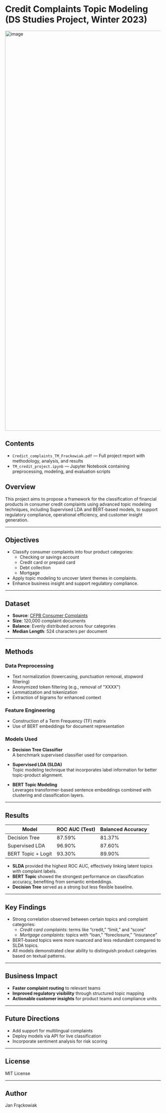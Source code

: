 # Credit Complaints Topic Modeling (DS Studies Project, Winter 2023)

<img width="1294" alt="image" src="https://github.com/user-attachments/assets/d1176b2f-2ba1-42b6-9577-3d5fca2e51da" />

## Contents

- `Credict_complaints_TM_Frackowiak.pdf` — Full project report with methodology, analysis, and results
- `TM_credit_project.ipynb` — Jupyter Notebook containing preprocessing, modeling, and evaluation scripts

## Overview

This project aims to propose a framework for the classification of financial products in consumer credit complaints using advanced topic modeling techniques, including Supervised LDA and BERT-based models, to support regulatory compliance, operational efficiency, and customer insight generation.

---

## Objectives

- Classify consumer complaints into four product categories:
  - Checking or savings account
  - Credit card or prepaid card
  - Debt collection
  - Mortgage
- Apply topic modeling to uncover latent themes in complaints.
- Enhance business insight and support regulatory compliance.

---

## Dataset

- **Source**: [CFPB Consumer Complaints](https://www.consumerfinance.gov/data-research/consumer-complaints/)
- **Size**: 120,000 complaint documents
- **Balance**: Evenly distributed across four categories
- **Median Length**: 524 characters per document

---

## Methods

### Data Preprocessing

- Text normalization (lowercasing, punctuation removal, stopword filtering)
- Anonymized token filtering (e.g., removal of "XXXX")
- Lemmatization and tokenization
- Extraction of bigrams for enhanced context

### Feature Engineering

- Construction of a Term Frequency (TF) matrix
- Use of BERT embeddings for document representation

### Models Used

- **Decision Tree Classifier**  
  A benchmark supervised classifier used for comparison.
  
- **Supervised LDA (SLDA)**  
  Topic modeling technique that incorporates label information for better topic-product alignment.
  
- **BERT Topic Modeling**  
  Leverages transformer-based sentence embeddings combined with clustering and classification layers.

---

## Results

| Model                | ROC AUC (Test) | Balanced Accuracy |
|---------------------|----------------|--------------------|
| Decision Tree        | 87.59%         | 81.37%             |
| Supervised LDA       | 96.90%         | 87.60%             |
| BERT Topic + Logit   | 93.30%         | 89.90%             |

- **SLDA** provided the highest ROC AUC, effectively linking latent topics with complaint labels.
- **BERT Topic** showed the strongest performance on classification accuracy, benefiting from semantic embeddings.
- **Decision Tree** served as a strong but less flexible baseline.

---

## Key Findings

- Strong correlation observed between certain topics and complaint categories:
  - *Credit card complaints*: terms like “credit,” “limit,” and “score”
  - *Mortgage complaints*: topics with “loan,” “foreclosure,” “insurance”
- BERT-based topics were more nuanced and less redundant compared to SLDA topics.
- All models demonstrated clear ability to distinguish product categories based on textual patterns.

---

## Business Impact

- **Faster complaint routing** to relevant teams
- **Improved regulatory visibility** through structured topic mapping
- **Actionable customer insights** for product teams and compliance units

---

## Future Directions

- Add support for multilingual complaints
- Deploy models via API for live classification
- Incorporate sentiment analysis for risk scoring

---

## License

MIT License

---

## Author

Jan Frąckowiak
